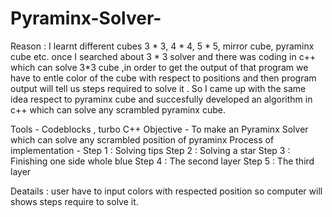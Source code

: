 # Pyraminx-Solver-

Reason : I learnt different cubes 3 * 3, 4 * 4, 5 * 5, mirror cube, pyraminx cube etc. once I searched about 3 * 3 solver and there was coding in c++ which can solve 3*3 cube ,in order to get the output of that program we have to entle color of the cube with respect to positions and then program output will tell us steps required to solve it . So I came up with the same idea respect to pyraminx cube and succesfully developed an algorithm in c++ which can solve any scrambled pyraminx cube. 

Tools - Codeblocks , turbo C++
Objective - To make an Pyraminx Solver which can solve any scrambled position of pyraminx 
Process of implementation - 
Step 1 : Solving tips 
Step 2 : Solving a star 
Step 3 : Finishing one side whole blue 
Step 4 : The second layer 
Step 5 : The third layer 

Deatails : user have to input colors with respected position so computer will shows steps require to solve it.
